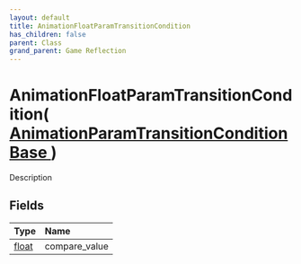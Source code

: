 ```yaml
---
layout: default
title: AnimationFloatParamTransitionCondition
has_children: false
parent: Class
grand_parent: Game Reflection
---
```

# AnimationFloatParamTransitionCondition( [ AnimationParamTransitionConditionBase ](/docs/game-reflection/classes/animation_param_transition_condition_base) )
Description 

## Fields

| Type | Name |
|:-------------|:--------------|
| [float](/docs/game-reflection/components/float) | compare_value |

